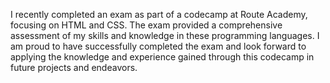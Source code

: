 I recently completed an exam as part of a codecamp at Route Academy, focusing on HTML and CSS. The exam provided a comprehensive assessment of my skills and knowledge in these programming languages. I am proud to have successfully completed the exam and look forward to applying the knowledge and experience gained through this codecamp in future projects and endeavors.
